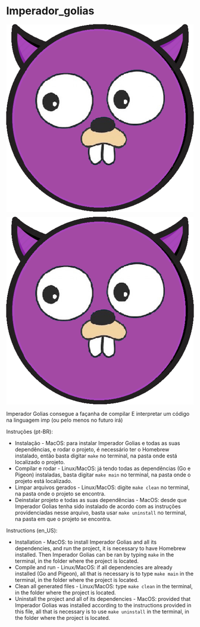 # Imperador_golias

<img align="center" src="imperador_golias.png">

![icone Imperador Golias](https://github.com/leosch92/imperador_golias/blob/master/imperador_golias.png)

Imperador Golias consegue a façanha de compilar E interpretar um código na linguagem imp (ou pelo menos no futuro irá)


Instruções (pt-BR):  
* Instalação - MacOS: para instalar Imperador Golias e todas as suas dependências, e rodar o projeto, é necessário ter o Homebrew instalado, então basta digitar `make` no terminal, na pasta onde está localizado o projeto.  
* Compilar e rodar - Linux/MacOS: já tendo todas as dependências (Go e Pigeon) instaladas, basta digitar `make main` no terminal, na pasta onde o projeto está localizado.  
* Limpar arquivos gerados - Linux/MacOS: digite `make clean` no terminal, na pasta onde o projeto se encontra.  
* Deinstalar projeto e todas as suas dependências - MacOS: desde que Imperador Golias tenha sido instalado de acordo com as instruções providenciadas nesse arquivo, basta usar `make uninstall` no terminal, na pasta em que o projeto se encontra.  


Instructions (en_US):  
* Installation - MacOS: to install Imperador Golias and all its dependencies, and run the project, it is necessary to have Homebrew installed. Then Imperador Golias can be ran by typing `make` in the terminal, in the folder where the project is located.  
* Compile and run - Linux/MacOS: if all dependencies are already installed (Go and Pigeon), all that is necessary is to type `make main` in the terminal, in the folder where the project is located.  
* Clean all generated files - Linux/MacOS: type `make clean` in the terminal, in the folder where the project is located.  
* Uninstall the project and all of its dependencies - MacOS: provided that Imperador Golias was installed according to the instructions provided in this file, all that is necessary is to use `make uninstall` in the terminal, in the folder where the project is located.  
